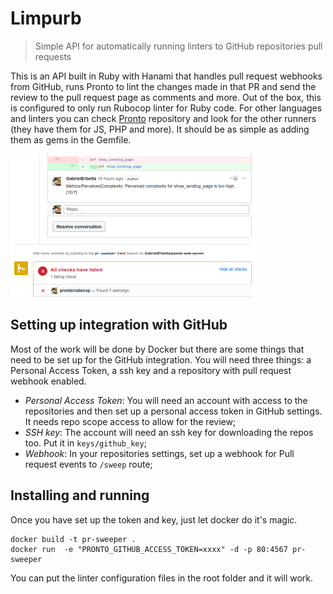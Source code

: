 # Limpurb
> Simple API for automatically running linters to GitHub repositories pull requests


This is an API built in Ruby with Hanami that handles pull request webhooks from GitHub, runs Pronto to lint the changes made in that PR and send the review to the pull request page as comments and more.
Out of the box, this is configured to only run Rubocop linter for Ruby code. For other languages and linters you can check [Pronto](https://github.com/prontolabs/pronto) repository and look for the other runners (they have them for JS, PHP and more). It should be as simple as adding them as gems in the Gemfile.

![Example of it being used](example.png)

## Setting up integration with GitHub

Most of the work will be done by Docker but there are some things that need to be set up for the GitHub integration. You will need three things: a Personal Access Token, a ssh key and a repository with pull request webhook enabled.
- *Personal Access Token*: You will need an account with access to the repositories and then set up a personal access token in GitHub settings. It needs repo scope access to allow for the review;
- *SSH key*: The account will need an ssh key for downloading the repos too. Put it in `keys/github_key`;
- *Webhook*: In your repositories settings, set up a webhook for Pull request events to `/sweep` route;

## Installing and running

Once you have set up the token and key, just let docker do it's magic.
```
docker build -t pr-sweeper .
docker run  -e "PRONTO_GITHUB_ACCESS_TOKEN=xxxx" -d -p 80:4567 pr-sweeper
```

You can put the linter configuration files in the root folder and it will work.

